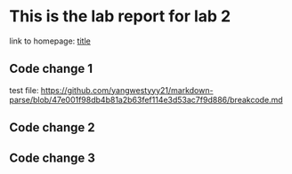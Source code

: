 # This is the lab report for lab 2

  link to homepage: [title](https://yangwestyyy21.github.io/cse15l-lab-reports/index.html)
  
## Code change 1

test file: https://github.com/yangwestyyy21/markdown-parse/blob/47e001f98db4b81a2b63fef114e3d53ac7f9d886/breakcode.md

## Code change 2

## Code change 3
